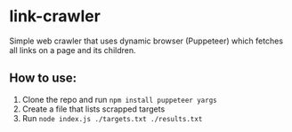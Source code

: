 # link-crawler
Simple web crawler that uses dynamic browser (Puppeteer) which fetches all links on a page and its children.


## How to use:
1. Clone the repo and run `npm install puppeteer yargs`
2. Create a file that lists scrapped targets
3. Run `node index.js ./targets.txt ./results.txt`
